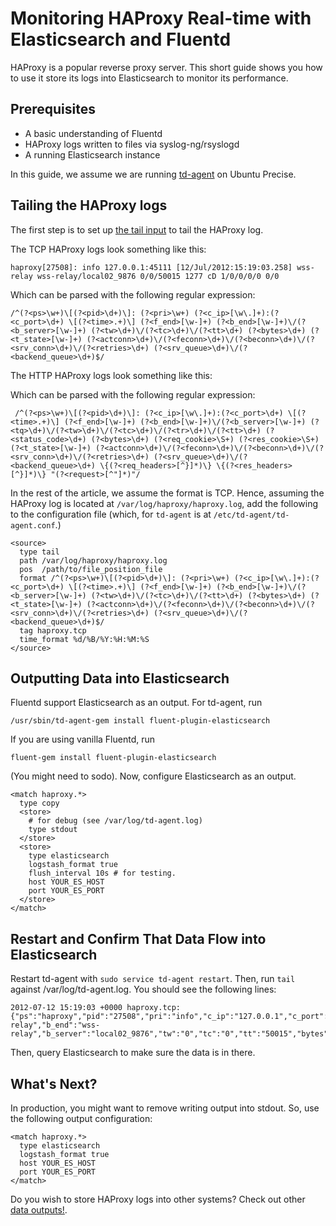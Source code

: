 # Monitoring HAProxy Real-time with Elasticsearch and Fluentd

HAProxy is a popular reverse proxy server. This short guide shows you how to use it store its logs into Elasticsearch to monitor its performance.

## Prerequisites

- A basic understanding of Fluentd
- HAProxy logs written to files via syslog-ng/rsyslogd
- A running Elasticsearch instance

In this guide, we assume we are running [td-agent](/download) on Ubuntu Precise.

## Tailing the HAProxy logs

The first step is to set up [the tail input](http://docs.fluentd.org/articles/in_tail) to tail the HAProxy log.

The TCP HAProxy logs look something like this:

```
haproxy[27508]: info 127.0.0.1:45111 [12/Jul/2012:15:19:03.258] wss-relay wss-relay/local02_9876 0/0/50015 1277 cD 1/0/0/0/0 0/0
```

Which can be parsed with the following regular expression:

```
/^(?<ps>\w+)\[(?<pid>\d+)\]: (?<pri>\w+) (?<c_ip>[\w\.]+):(?<c_port>\d+) \[(?<time>.+)\] (?<f_end>[\w-]+) (?<b_end>[\w-]+)\/(?<b_server>[\w-]+) (?<tw>\d+)\/(?<tc>\d+)\/(?<tt>\d+) (?<bytes>\d+) (?<t_state>[\w-]+) (?<actconn>\d+)\/(?<feconn>\d+)\/(?<beconn>\d+)\/(?<srv_conn>\d+)\/(?<retries>\d+) (?<srv_queue>\d+)\/(?<backend_queue>\d+)$/
```

The HTTP HAProxy logs look something like this:


Which can be parsed with the following regular expression:

```
 /^(?<ps>\w+)\[(?<pid>\d+)\]: (?<c_ip>[\w\.]+):(?<c_port>\d+) \[(?<time>.+)\] (?<f_end>[\w-]+) (?<b_end>[\w-]+)\/(?<b_server>[\w-]+) (?<tq>\d+)\/(?<tw>\d+)\/(?<tc>\d+)\/(?<tr>\d+)\/(?<tt>\d+) (?<status_code>\d+) (?<bytes>\d+) (?<req_cookie>\S+) (?<res_cookie>\S+) (?<t_state>[\w-]+) (?<actconn>\d+)\/(?<feconn>\d+)\/(?<beconn>\d+)\/(?<srv_conn>\d+)\/(?<retries>\d+) (?<srv_queue>\d+)\/(?<backend_queue>\d+) \{(?<req_headers>[^}]*)\} \{(?<res_headers>[^}]*)\} "(?<request>[^"]*)"/
```

In the rest of the article, we assume the format is TCP. Hence, assuming the HAProxy log is located at `/var/log/haproxy/haproxy.log`, add the following to the configuration file (which, for `td-agent` is at `/etc/td-agent/td-agent.conf`.)

```
<source>
  type tail
  path /var/log/haproxy/haproxy.log
  pos  /path/to/file_position_file
  format /^(?<ps>\w+)\[(?<pid>\d+)\]: (?<pri>\w+) (?<c_ip>[\w\.]+):(?<c_port>\d+) \[(?<time>.+)\] (?<f_end>[\w-]+) (?<b_end>[\w-]+)\/(?<b_server>[\w-]+) (?<tw>\d+)\/(?<tc>\d+)\/(?<tt>\d+) (?<bytes>\d+) (?<t_state>[\w-]+) (?<actconn>\d+)\/(?<feconn>\d+)\/(?<beconn>\d+)\/(?<srv_conn>\d+)\/(?<retries>\d+) (?<srv_queue>\d+)\/(?<backend_queue>\d+)$/
  tag haproxy.tcp
  time_format %d/%B/%Y:%H:%M:%S
</source>
```

## Outputting Data into Elasticsearch

Fluentd support Elasticsearch as an output.  For td-agent, run

```
/usr/sbin/td-agent-gem install fluent-plugin-elasticsearch
```

If you are using vanilla Fluentd, run

```
fluent-gem install fluent-plugin-elasticsearch
```

(You might need to sodo). Now, configure Elasticsearch as an output.

```
<match haproxy.*>
  type copy
  <store>
    # for debug (see /var/log/td-agent.log)
    type stdout
  </store>
  <store>
    type elasticsearch
    logstash_format true
    flush_interval 10s # for testing.
    host YOUR_ES_HOST
    port YOUR_ES_PORT
  </store>
</match>
```

## Restart and Confirm That Data Flow into Elasticsearch

Restart td-agent with `sudo service td-agent restart`. Then, run `tail` against /var/log/td-agent.log. You should see the following lines:

```
2012-07-12 15:19:03 +0000 haproxy.tcp: {"ps":"haproxy","pid":"27508","pri":"info","c_ip":"127.0.0.1","c_port":"45111","f_end":"wss-relay","b_end":"wss-relay","b_server":"local02_9876","tw":"0","tc":"0","tt":"50015","bytes":"1277","t_state":"cD","actconn":"1","feconn":"0","beconn":"0","srv_conn":"0","retries":"0","srv_queue":"0","backend_queue":"0"}
```

Then, query Elasticsearch to make sure the data is in there.

## What's Next?

In production, you might want to remove writing output into stdout. So, use the following output configuration:

```
<match haproxy.*>
  type elasticsearch
  logstash_format true
  host YOUR_ES_HOST
  port YOUR_ES_PORT
</match>
```

Do you wish to store HAProxy logs into other systems? Check out other [data outputs!](/dataoutputs).
